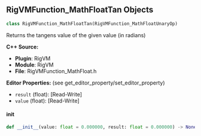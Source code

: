 ## RigVMFunction_MathFloatTan Objects

```python
class RigVMFunction_MathFloatTan(RigVMFunction_MathFloatUnaryOp)
```

Returns the tangens value of the given value (in radians)

**C++ Source:**

- **Plugin**: RigVM
- **Module**: RigVM
- **File**: RigVMFunction_MathFloat.h

**Editor Properties:** (see get_editor_property/set_editor_property)

- ``result`` (float):  [Read-Write]
- ``value`` (float):  [Read-Write]

<a id="unreal.RigVMFunction_MathFloatTan.__init__"></a>

#### __init__

```python
def __init__(value: float = 0.000000, result: float = 0.000000) -> None
```

<a id="unreal.RigUnit_MathFloatTan"></a>